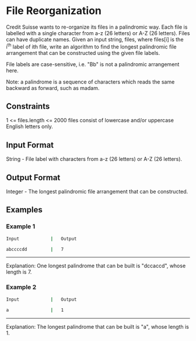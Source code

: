 # File Reorganization

Credit Suisse wants to re-organize its files in a palindromic way. Each file is labelled with a single character from a-z (26 letters) or A-Z (26 letters). Files can have duplicate names. Given an input string, files, where files[i] is the i<sup>th</sup> label of ith file, write an algorithm to find the longest palindromic file arrangement that can be constructed using the given file labels.

File labels are case-sensitive, i.e. "Bb" is not a palindromic arrangement here.

Note: a palindrome is a sequence of characters which reads the same backward as forward, such as madam.

## Constraints

1 <= files.length <= 2000 files consist of lowercase and/or uppercase English letters only.

## Input Format

String - File label with characters from a-z (26 letters) or A-Z (26 letters).

## Output Format

Integer - The longest palindromic file arrangement that can be constructed.

## Examples

### Example 1

```bash
Input            |   Output
```

```bash
abccccdd         |   7
```

<hr/>
Explanation: One longest palindrome that can be built is "dccaccd", whose length is 7.

### Example 2

```bash
Input            |   Output
```

```bash
a                |   1
```

<hr/>
Explanation: The longest palindrome that can be built is "a", whose length is 1.
